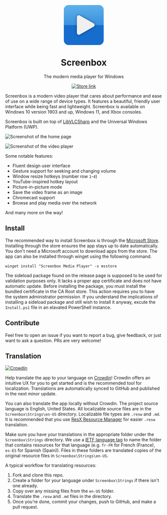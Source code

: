 <p align="center">
  <img width="128" align="center" src="Screenbox/Assets/StoreLogo.scale-400.png">
</p>
<h1 align="center">
  Screenbox
</h1>
<p align="center">
  The modern media player for Windows
</p>
<p align="center">
  <a href='https://apps.microsoft.com/detail/9NTSNMSVCB5L?cid=storebadge&mode=mini'>
    <picture>
      <source media="(prefers-color-scheme: dark)" srcset="https://get.microsoft.com/images/en-us%20light.svg">
      <source media="(prefers-color-scheme: light)" srcset="https://get.microsoft.com/images/en-us%20dark.svg">
      <img alt="Store link" src="https://get.microsoft.com/images/en-us%20dark.svg" height="50px">
    </picture>
  </a>
</p>

Screenbox is a modern video player that cares about performance and ease of use on a wide range of device types. It features a beautiful, friendly user interface while being fast and lightweight. Screenbox is available on Windows 10 version 1903 and up, Windows 11, and Xbox consoles.

Screenbox is built on top of [LibVLCSharp](https://github.com/videolan/libvlcsharp) and the Universal Windows Platform (UWP).

![Screenshot of the home page](https://user-images.githubusercontent.com/31434093/226089502-0b82157d-8e48-408c-b501-6b6c17b8a584.png)

![Screenshot of the video player](https://user-images.githubusercontent.com/31434093/226089522-fc02208d-a7b5-4821-bb74-f48f79e9c813.png)

Some notable features:

- Fluent design user interface
- Gesture support for seeking and changing volume
- Window resize hotkeys (number row `1`-`4`)
- YouTube-inspired hotkey layout
- Picture-in-picture mode
- Save the video frame as an image
- Chromecast support
- Browse and play media over the network

And many more on the way!

## Install

The recommended way to install Screenbox is through the [Microsoft Store](https://www.microsoft.com/store/apps/9NTSNMSVCB5L). Installing through the store ensures the app stays up to date automatically. You don't need a Microsoft account to download apps from the store. The app can also be installed through winget using the following command.

```shell
winget install "Screenbox Media Player" -s msstore
```

The sideload package found on the release page is supposed to be used for validation purposes only. It lacks a proper app certificate and does not have automatic update. Before installing the package, you must install the bundled certificate in the CA Root store. This action requires you to have the system administrator permission. If you understand the implications of installing a sideload package and still wish to install it anyway, excute the `Install.ps1` file in an elavated PowerShell instance.

## Contribute

Feel free to open an issue if you want to report a bug, give feedback, or just want to ask a question. PRs are very welcome!

## Translation

[![Crowdin](https://badges.crowdin.net/screenbox/localized.svg)](https://crowdin.com/project/screenbox)

Help translate the app to your language on [Crowdin](https://crowdin.com/project/screenbox)! Crowdin offers an intuitive UX for you to get started and is the recommended tool for localization. Translations are automatically synced to GitHub and published in the next minor update.

You can also translate the app locally without Crowdin. The project source language is English, United States. All localizable source files are in the `Screenbox\Strings\en-US` directory. Localizable file types are `.resw` and `.md`. It is recommended that you use [ResX Resource Manager](https://github.com/dotnet/ResXResourceManager) for easier `.resw` translation.

Make sure you have your translations in the appropriate folder under the `Screenbox\Strings` directory. We use a [IETF language tag](https://www.venea.net/web/culture_code) to name the folder that contains resources for that language (e.g. `fr-FR` for French (France), `es-ES` for Spanish (Spain)). Files in these folders are translated copies of the original resource files in `Screenbox\Strings\en-US`.

A typical workflow for translating resources:

1. Fork and clone this repo.
1. Create a folder for your language under `Screenbox\Strings` if there isn't one already.
1. Copy over any missing files from the `en-US` folder. 
1. Translate the `.resw` and `.md` files in the directory.
1. Once you're done, commit your changes, push to GitHub, and make a pull request.
